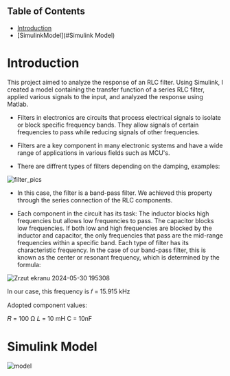 ## Table of Contents
- [Introduction](#Introduction)
- [SimulinkModel](#Simulink Model)

# Introduction

This project aimed to analyze the response of an RLC filter. Using Simulink, I created a model containing the transfer function of a series RLC filter, applied various signals to the input, and analyzed the response using Matlab.

* Filters in electronics are circuits that process electrical signals to isolate or block specific frequency bands. They allow signals of certain frequencies to pass while reducing signals of other frequencies. 

* Filters are a key component in many electronic systems and have a wide range of applications in various fields such as MCU's.

* There are diffrent types of filters depending on the damping, examples:


![filter_pics](https://github.com/Uchyra16/RLCfilterResponse_analysis/assets/125763535/8442b89d-6303-4dac-9964-0a24cd54bc84)

* In this case, the filter is a band-pass filter. We achieved this property through the series connection of the RLC components. 

* Each component in the circuit has its task:
The inductor blocks high frequencies but allows low frequencies to pass.
The capacitor blocks low frequencies.
If both low and high frequencies are blocked by the inductor and capacitor, the only frequencies that pass are the mid-range frequencies within a specific band.
Each type of filter has its characteristic frequency. In the case of our band-pass filter, this is known as the center or resonant frequency, which is determined by the formula: 

​![Zrzut ekranu 2024-05-30 195308](https://github.com/Uchyra16/RLCfilterResponse_analysis/assets/125763535/ac3e8c48-a6f9-432f-a545-a05ff35f2108)


In our case, this frequency is 
𝑓 = 15.915 kHz

Adopted component values:

𝑅 = 100 Ω
𝐿 = 10 mH
C = 10nF
# Simulink Model
![model](https://github.com/Uchyra16/RLCfilterResponse_analysis/assets/125763535/67d89704-23b9-413f-b92a-0f7e0c206ded)
